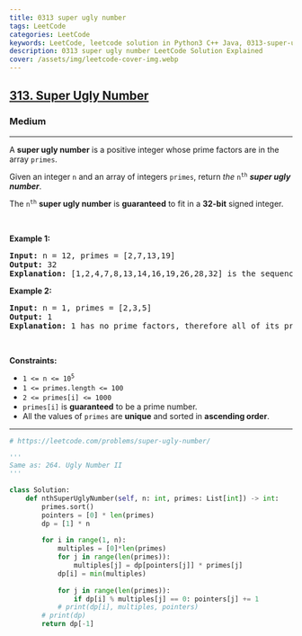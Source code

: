 ```yaml
---
title: 0313 super ugly number
tags: LeetCode
categories: LeetCode
keywords: LeetCode, leetcode solution in Python3 C++ Java, 0313-super-ugly-number solution
description: 0313 super ugly number LeetCode Solution Explained
cover: /assets/img/leetcode-cover-img.webp
---
```



<h2><a href="https://leetcode.com/problems/super-ugly-number/">313. Super Ugly Number</a></h2><h3>Medium</h3><hr><div><p>A <strong>super ugly number</strong> is a positive integer whose prime factors are in the array <code>primes</code>.</p>

<p>Given an integer <code>n</code> and an array of integers <code>primes</code>, return <em>the</em> <code>n<sup>th</sup></code> <em><strong>super ugly number</strong></em>.</p>

	
<p>The <code>n<sup>th</sup></code> <strong>super ugly number</strong> is <strong>guaranteed</strong> to fit in a <strong>32-bit</strong> signed integer.</p>

<p>&nbsp;</p>
<p><strong class="example">Example 1:</strong></p>

<pre><strong>Input:</strong> n = 12, primes = [2,7,13,19]
<strong>Output:</strong> 32
<strong>Explanation:</strong> [1,2,4,7,8,13,14,16,19,26,28,32] is the sequence of the first 12 super ugly numbers given primes = [2,7,13,19].
</pre>

<p><strong class="example">Example 2:</strong></p>

<pre><strong>Input:</strong> n = 1, primes = [2,3,5]
<strong>Output:</strong> 1
<strong>Explanation:</strong> 1 has no prime factors, therefore all of its prime factors are in the array primes = [2,3,5].
</pre>

<p>&nbsp;</p>
<p><strong>Constraints:</strong></p>

<ul>
	<li><code>1 &lt;= n &lt;= 10<sup>5</sup></code></li>
	<li><code>1 &lt;= primes.length &lt;= 100</code></li>
	<li><code>2 &lt;= primes[i] &lt;= 1000</code></li>
	<li><code>primes[i]</code> is <strong>guaranteed</strong> to be a prime number.</li>
	<li>All the values of <code>primes</code> are <strong>unique</strong> and sorted in <strong>ascending order</strong>.</li>
</ul>
</div>


---




```python
# https://leetcode.com/problems/super-ugly-number/

'''
Same as: 264. Ugly Number II
'''

class Solution:
    def nthSuperUglyNumber(self, n: int, primes: List[int]) -> int:
        primes.sort()
        pointers = [0] * len(primes)
        dp = [1] * n
        
        for i in range(1, n):
            multiples = [0]*len(primes)
            for j in range(len(primes)):
                multiples[j] = dp[pointers[j]] * primes[j]
            dp[i] = min(multiples)
            
            for j in range(len(primes)):
                if dp[i] % multiples[j] == 0: pointers[j] += 1
            # print(dp[i], multiples, pointers)
        # print(dp)
        return dp[-1]
```
